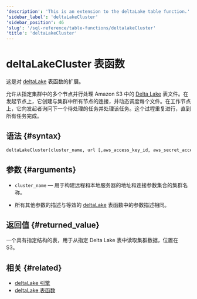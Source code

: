 ```yaml
---
'description': 'This is an extension to the deltaLake table function.'
'sidebar_label': 'deltaLakeCluster'
'sidebar_position': 46
'slug': '/sql-reference/table-functions/deltalakeCluster'
'title': 'deltaLakeCluster'
---
```





# deltaLakeCluster 表函数

这是对 [deltaLake](sql-reference/table-functions/deltalake.md) 表函数的扩展。

允许从指定集群中的多个节点并行处理 Amazon S3 中的 [Delta Lake](https://github.com/delta-io/delta) 表文件。在发起节点上，它创建与集群中所有节点的连接，并动态调度每个文件。在工作节点上，它向发起者询问下一个待处理的任务并处理该任务。这个过程重复进行，直到所有任务完成。

## 语法 {#syntax}

```sql
deltaLakeCluster(cluster_name, url [,aws_access_key_id, aws_secret_access_key] [,format] [,structure] [,compression])
```

## 参数 {#arguments}

- `cluster_name` — 用于构建远程和本地服务器的地址和连接参数集合的集群名称。

- 所有其他参数的描述与等效的 [deltaLake](sql-reference/table-functions/deltalake.md) 表函数中的参数描述相同。

## 返回值 {#returned_value}

一个具有指定结构的表，用于从指定 Delta Lake 表中读取集群数据，位置在 S3。

## 相关 {#related}

- [deltaLake 引擎](engines/table-engines/integrations/deltalake.md)
- [deltaLake 表函数](sql-reference/table-functions/deltalake.md)

